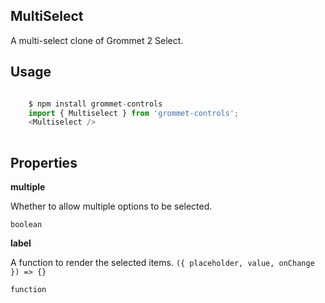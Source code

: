 ## MultiSelect
A multi-select clone of Grommet 2 Select.

## Usage

```javascript

    $ npm install grommet-controls 
    import { Multiselect } from 'grommet-controls';
    <Multiselect />
    
```

## Properties

**multiple**

Whether to allow multiple options to be selected.

```
boolean
```

**label**

A function to render the selected items. `({ placeholder, value, onChange }) => {}`

```
function
```
  
